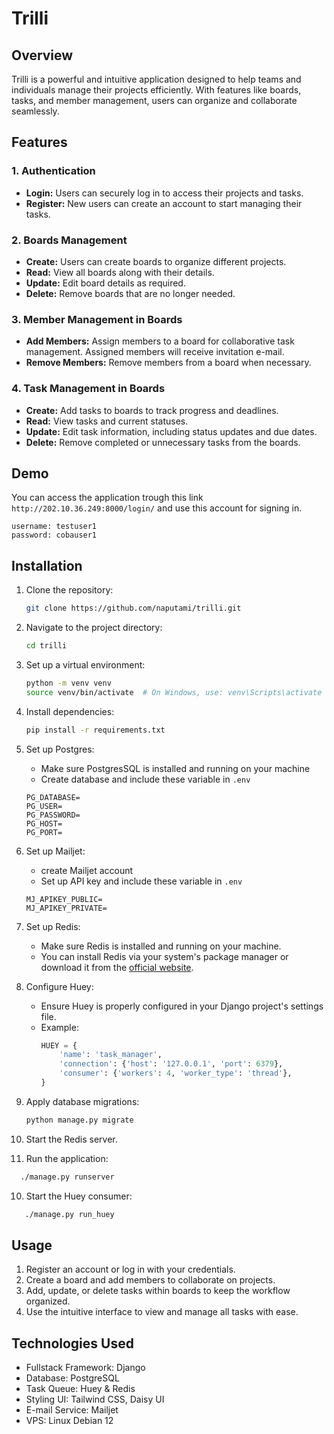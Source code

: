 # Trilli

## Overview
Trilli is a powerful and intuitive application designed to help teams and individuals manage their projects efficiently. With features like boards, tasks, and member management, users can organize and collaborate seamlessly.

## Features
### 1. Authentication
- **Login:** Users can securely log in to access their projects and tasks.
- **Register:** New users can create an account to start managing their tasks.

### 2. Boards Management
- **Create:** Users can create boards to organize different projects.
- **Read:** View all boards along with their details.
- **Update:** Edit board details as required.
- **Delete:** Remove boards that are no longer needed.

### 3. Member Management in Boards
- **Add Members:** Assign members to a board for collaborative task management. Assigned members will receive invitation e-mail.
- **Remove Members:** Remove members from a board when necessary.

### 4. Task Management in Boards
- **Create:** Add tasks to boards to track progress and deadlines.
- **Read:** View tasks and current statuses.
- **Update:** Edit task information, including status updates and due dates.
- **Delete:** Remove completed or unnecessary tasks from the boards.

## Demo
You can access the application trough this link `http://202.10.36.249:8000/login/` and use this account for signing in.
```
username: testuser1
password: cobauser1
```

## Installation

1. Clone the repository:
   ```bash
   git clone https://github.com/naputami/trilli.git
   ```

2. Navigate to the project directory:
   ```bash
   cd trilli
   ```

3. Set up a virtual environment:
   ```bash
   python -m venv venv
   source venv/bin/activate  # On Windows, use: venv\Scripts\activate
   ```

4. Install dependencies:
   ```bash
   pip install -r requirements.txt
   ```

5. Set up Postgres:
    - Make sure PostgresSQL is installed and running on your machine
    - Create database and include these variable in `.env`
    ```
    PG_DATABASE=
    PG_USER=
    PG_PASSWORD=
    PG_HOST=
    PG_PORT=
    ```
6. Set up Mailjet:
    - create Mailjet account
    - Set up API key and include these variable in `.env`
    ```
    MJ_APIKEY_PUBLIC=
    MJ_APIKEY_PRIVATE=
    ```
6. Set up Redis:
   - Make sure Redis is installed and running on your machine.
   - You can install Redis via your system's package manager or download it from the [official website](https://redis.io/).
6. Configure Huey:
   - Ensure Huey is properly configured in your Django project's settings file.
   - Example:
     ```python
     HUEY = {
         'name': 'task_manager',
         'connection': {'host': '127.0.0.1', 'port': 6379},
         'consumer': {'workers': 4, 'worker_type': 'thread'},
     }
     ```

7. Apply database migrations:
   ```bash
   python manage.py migrate
   ```

8. Start the Redis server.

9. Run the application:
```bash
  ./manage.py runserver
```
10. Start the Huey consumer:
 ```bash
    ./manage.py run_huey
 ```

## Usage
1. Register an account or log in with your credentials.
2. Create a board and add members to collaborate on projects.
3. Add, update, or delete tasks within boards to keep the workflow organized.
4. Use the intuitive interface to view and manage all tasks with ease.

## Technologies Used
- Fullstack Framework: Django
- Database: PostgreSQL
- Task Queue: Huey & Redis
- Styling UI: Tailwind CSS, Daisy UI
- E-mail Service: Mailjet
- VPS: Linux Debian 12